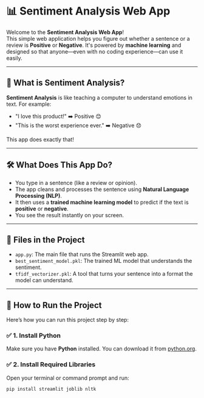 # 📊 Sentiment Analysis Web App

Welcome to the **Sentiment Analysis Web App**!  
This simple web application helps you figure out whether a sentence or a review is **Positive** or **Negative**. It's powered by **machine learning** and designed so that anyone—even with no coding experience—can use it easily.

---

## 🌟 What is Sentiment Analysis?

**Sentiment Analysis** is like teaching a computer to understand emotions in text. For example:
- "I love this product!" ➡️ Positive 😊  
- "This is the worst experience ever." ➡️ Negative 😞

This app does exactly that!

---

## 🛠️ What Does This App Do?

- You type in a sentence (like a review or opinion).
- The app cleans and processes the sentence using **Natural Language Processing (NLP)**.
- It then uses a **trained machine learning model** to predict if the text is **positive** or **negative**.
- You see the result instantly on your screen.

---

## 🧾 Files in the Project

- `app.py`: The main file that runs the Streamlit web app.
- `best_sentiment_model.pkl`: The trained ML model that understands the sentiment.
- `tfidf_vectorizer.pkl`: A tool that turns your sentence into a format the model can understand.

---

## 🚀 How to Run the Project

Here’s how you can run this project step by step:

### ✅ 1. Install Python
Make sure you have **Python** installed. You can download it from [python.org](https://www.python.org/).

### ✅ 2. Install Required Libraries

Open your terminal or command prompt and run:

```bash
pip install streamlit joblib nltk
